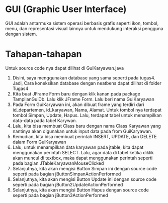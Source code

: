 # GUI (Graphic User Interface)
GUI adalah antarmuka sistem operasi berbasis grafis seperti ikon, tombol, menu, dan representasi visual lainnya untuk mendukung interaksi pengguna dengan sistem.

# Tahapan-tahapan
Untuk source code nya dapat dilihat di GuiKaryawan.java

1. Disini, saya menggunakan database yang sama seperti pada tugas4. Jadi, Cara koneksikan database dengan neatbens dapat dilihat di folder Tugas4
2. Kita buat JFrame Form baru dengan klik kanan pada package TampilanGuiDb. Lalu klik JFrame Form. Lalu beri nama GuiKaryawan
3. Pada Form GuiKaryawan ini, akan dibuat frame yang terdiri dari id_departemen, id_karyawan, Nama, Alamat. Untuk tombol nya terdapat tombol Simpan, Update, Hapus. Lalu, terdapat tabel untuk menampilkan data-data pada tabel Karywan.
4. Lalu, kita bisa membuat Class baru dengan nama Class Karyawan yang nantinya akan digunakan untuk input data pada from GuiKaryawan.
5. Kemudian, kita bisa membuat perintah INSERT, UPDATE, dan DELETE dalam Form GuiKaryawan
6. Lalu, untuk menampilkan data karyawan pada jtable, kita dapat menggunakan perintah SELECT. Lalu, agar data di tabel ketika diklik akan muncul di textbox, maka dapat menggunakan perintah seperti pada bagian JTableKaryawanMouseClicked
7. Selanjutnya, kita akan mengisi Button Simpan ini dengan source code seperti pada bagian jButtonSimpanActionPerformed
8. Selanjutnya, kita akan mengisi Button Update ini dengan source code seperti pada bagian jButton2UpdateActionPerformed
9. Selanjutnya, kita akan mengisi Button Hapus dengan source code seperti pada bagian jButton3ActionPerformed
